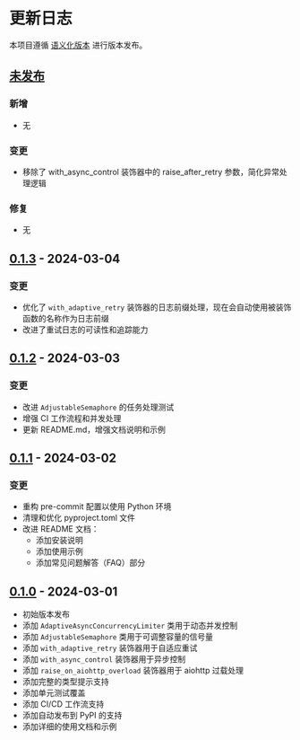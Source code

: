 # 更新日志

本项目遵循 [语义化版本](https://semver.org/lang/zh-CN/) 进行版本发布。

## [未发布]

### 新增
- 无

### 变更
- 移除了 with_async_control 装饰器中的 raise_after_retry 参数，简化异常处理逻辑

### 修复
- 无

## [0.1.3] - 2024-03-04

### 变更
- 优化了 `with_adaptive_retry` 装饰器的日志前缀处理，现在会自动使用被装饰函数的名称作为日志前缀
- 改进了重试日志的可读性和追踪能力

## [0.1.2] - 2024-03-03

### 变更
- 改进 `AdjustableSemaphore` 的任务处理测试
- 增强 CI 工作流程和并发处理
- 更新 README.md，增强文档说明和示例

## [0.1.1] - 2024-03-02

### 变更
- 重构 pre-commit 配置以使用 Python 环境
- 清理和优化 pyproject.toml 文件
- 改进 README 文档：
  - 添加安装说明
  - 添加使用示例
  - 添加常见问题解答（FAQ）部分

## [0.1.0] - 2024-03-01
- 初始版本发布
- 添加 `AdaptiveAsyncConcurrencyLimiter` 类用于动态并发控制
- 添加 `AdjustableSemaphore` 类用于可调整容量的信号量
- 添加 `with_adaptive_retry` 装饰器用于自适应重试
- 添加 `with_async_control` 装饰器用于异步控制
- 添加 `raise_on_aiohttp_overload` 装饰器用于 aiohttp 过载处理
- 添加完整的类型提示支持
- 添加单元测试覆盖
- 添加 CI/CD 工作流支持
- 添加自动发布到 PyPI 的支持
- 添加详细的使用文档和示例

[未发布]: https://github.com/Haskely/adaptio/compare/v0.1.3...HEAD
[0.1.3]: https://github.com/Haskely/adaptio/compare/v0.1.2...v0.1.3
[0.1.2]: https://github.com/Haskely/adaptio/compare/v0.1.1...v0.1.2
[0.1.1]: https://github.com/Haskely/adaptio/compare/v0.1.0...v0.1.1
[0.1.0]: https://github.com/Haskely/adaptio/releases/tag/v0.1.0
